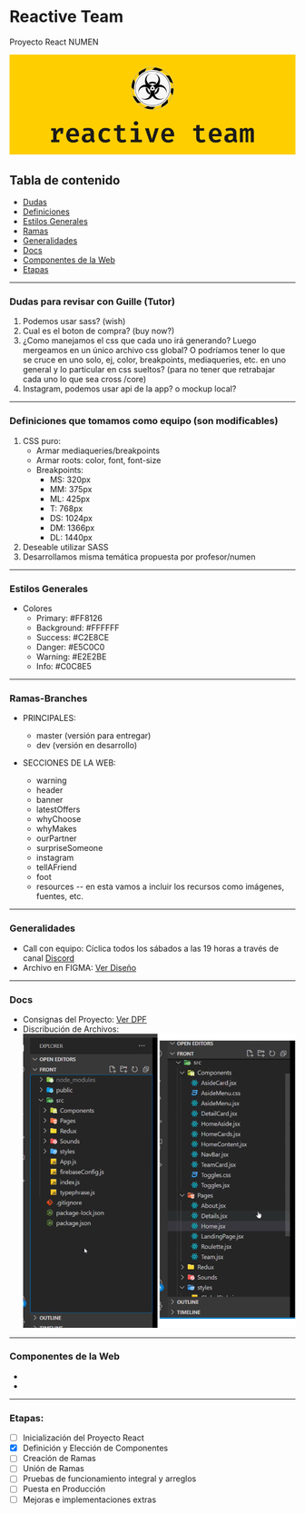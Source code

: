 # Reactive Team
Proyecto React NUMEN

![reactive-team](https://github.com/alesitom/reactive-team/blob/master/reactive-team.png)

## Tabla de contenido

- [Dudas](#Dudas-para-revisar-con-Guille-Tutor)
- [Definiciones](#Definiciones-que-tomamos-como-equipo-son-modificables)
- [Estilos Generales](#Estilos-Generales)
- [Ramas](#Ramas-Branches)
- [Generalidades](#Generalidades)
- [Docs](#Docs)
- [Componentes de la Web](#Componentes)
- [Etapas](#Etapas)

-----------------------------------------------------

### Dudas para revisar con Guille (Tutor)
1. Podemos usar sass? (wish)
2. Cual es el boton de compra? (buy now?)
3. ¿Como manejamos el css que cada uno irá generando? Luego mergeamos en un único archivo css global? O podríamos tener lo que se cruce en uno solo, ej, color, breakpoints, mediaqueries, etc. en uno general y lo particular en css sueltos? (para no tener que retrabajar cada uno lo que sea cross /core)
4. Instagram, podemos usar api de la app? o mockup local?

-----------------------------------------------------

### Definiciones que tomamos como equipo (son modificables)
1. CSS puro:
    - Armar mediaqueries/breakpoints
    - Armar roots: color, font, font-size
	- Breakpoints:
	  - MS: 320px
	  - MM: 375px
	  - ML: 425px
	  - T: 768px
	  - DS: 1024px
	  - DM: 1366px
	  - DL: 1440px
2. Deseable utilizar SASS
3. Desarrollamos misma temática propuesta por profesor/numen

-----------------------------------------------------

### Estilos Generales
- Colores
  - Primary: #FF8126
  - Background: #FFFFFF
  - Success: #C2E8CE
  - Danger: #E5C0C0
  - Warning: #E2E2BE
  - Info: #C0C8E5

-----------------------------------------------------

### Ramas-Branches
- PRINCIPALES:
  - master (versión para entregar)
  - dev    (versión en desarrollo)
    
- SECCIONES DE LA WEB:
  - warning
  - header
  - banner
  - latestOffers
  - whyChoose
  - whyMakes
  - ourPartner
  - surpriseSomeone
  - instagram
  - tellAFriend
  - foot
  - resources -- en esta vamos a incluir los recursos como imágenes, fuentes, etc.

-----------------------------------------------------

### Generalidades
- Call con equipo: Cíclica todos los sábados a las 19 horas a través de canal [Discord](https://discord.gg/aUe5fqZj)
- Archivo en FIGMA: [Ver Diseño](https://www.figma.com/file/ptZy1a106K1UbSFh1O4v93/Food-store-template-(Community)?node-id=0%3A1)

-----------------------------------------------------

### Docs
- Consignas del Proyecto: [Ver DPF](https://github.com/alesitom/reactive-team/blob/2e1a5be933721cd099adb33e0f460acd5d589526/docs/Proyecto%20React.pdf)
- Discribución de Archivos:
![Ver Imagen](https://github.com/alesitom/reactive-team/blob/2e1a5be933721cd099adb33e0f460acd5d589526/docs/Estructura%20de%20archivos.png)

-----------------------------------------------------

### Componentes de la Web
-
-
-----------------------------------------------------

### Etapas:
- [ ] Inicialización del Proyecto React
- [X] Definición y Elección de Componentes
- [ ] Creación de Ramas
- [ ] Unión de Ramas
- [ ] Pruebas de funcionamiento integral y arreglos
- [ ] Puesta en Producción
- [ ] Mejoras e implementaciones extras
